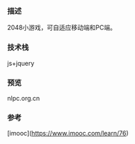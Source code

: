 ### 描述
2048小游戏，可自适应移动端和PC端。

### 技术栈
js+jquery

### 预览
nlpc.org.cn

### 参考
 \[imooc](https://www.imooc.com/learn/76)
